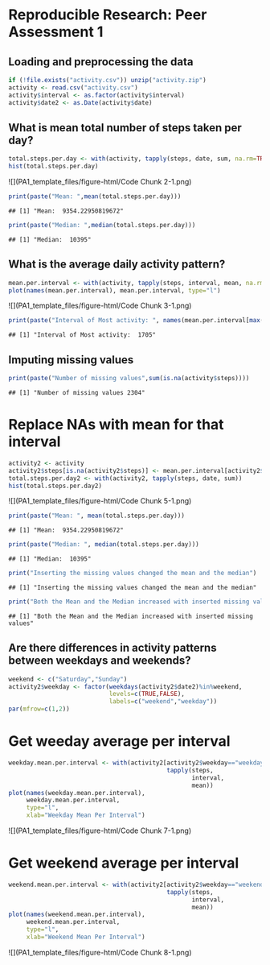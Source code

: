 # Reproducible Research: Peer Assessment 1


## Loading and preprocessing the data

```r
if (!file.exists("activity.csv")) unzip("activity.zip")
activity <- read.csv("activity.csv")
activity$interval <- as.factor(activity$interval)
activity$date2 <- as.Date(activity$date)
```
## What is mean total number of steps taken per day?

```r
total.steps.per.day <- with(activity, tapply(steps, date, sum, na.rm=TRUE))
hist(total.steps.per.day)
```

![](PA1_template_files/figure-html/Code Chunk 2-1.png)

```r
print(paste("Mean: ",mean(total.steps.per.day)))
```

```
## [1] "Mean:  9354.22950819672"
```

```r
print(paste("Median: ",median(total.steps.per.day)))
```

```
## [1] "Median:  10395"
```
## What is the average daily activity pattern?

```r
mean.per.interval <- with(activity, tapply(steps, interval, mean, na.rm=TRUE))
plot(names(mean.per.interval), mean.per.interval, type="l")
```

![](PA1_template_files/figure-html/Code Chunk 3-1.png)

```r
print(paste("Interval of Most activity: ", names(mean.per.interval[max(mean.per.interval)])))
```

```
## [1] "Interval of Most activity:  1705"
```
## Imputing missing values

```r
print(paste("Number of missing values",sum(is.na(activity$steps))))
```

```
## [1] "Number of missing values 2304"
```
# Replace NAs with mean for that interval

```r
activity2 <- activity
activity2$steps[is.na(activity2$steps)] <- mean.per.interval[activity2$interval[is.na(activity2$steps)]]
total.steps.per.day2 <- with(activity2, tapply(steps, date, sum))
hist(total.steps.per.day2)
```

![](PA1_template_files/figure-html/Code Chunk 5-1.png)

```r
print(paste("Mean: ", mean(total.steps.per.day)))
```

```
## [1] "Mean:  9354.22950819672"
```

```r
print(paste("Median: ", median(total.steps.per.day)))
```

```
## [1] "Median:  10395"
```

```r
print("Inserting the missing values changed the mean and the median")
```

```
## [1] "Inserting the missing values changed the mean and the median"
```

```r
print("Both the Mean and the Median increased with inserted missing values")
```

```
## [1] "Both the Mean and the Median increased with inserted missing values"
```

## Are there differences in activity patterns between weekdays and weekends?

```r
weekend <- c("Saturday","Sunday")
activity2$weekday <- factor(weekdays(activity2$date2)%in%weekend,
                            levels=c(TRUE,FALSE), 
                            labels=c("weekend","weekday"))
par(mfrow=c(1,2))
```
# Get weeday average per interval

```r
weekday.mean.per.interval <- with(activity2[activity2$weekday=="weekday",],
                                            tapply(steps, 
                                                   interval, 
                                                   mean))
plot(names(weekday.mean.per.interval), 
     weekday.mean.per.interval, 
     type="l",
     xlab="Weekday Mean Per Interval")
```

![](PA1_template_files/figure-html/Code Chunk 7-1.png)
# Get weekend average per interval

```r
weekend.mean.per.interval <- with(activity2[activity2$weekday=="weekend",], 
                                            tapply(steps, 
                                                   interval, 
                                                   mean))
plot(names(weekend.mean.per.interval), 
     weekend.mean.per.interval, 
     type="l",
     xlab="Weekend Mean Per Interval")
```

![](PA1_template_files/figure-html/Code Chunk 8-1.png)
